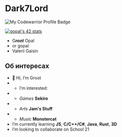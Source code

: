 # Dark7Lord

![My Codewarrior Profile Badge](https://www.codewars.com/users/dark7lord2015/badges/large)

<a href="https://github.com/JaeSeoKim/badge42"><img src="https://badge42.vercel.app/api/v2/cl450fwm4003009l5svlh941x/stats?cursusId=21&coalitionId=102" alt="gopal's 42 stats" /></a>

*  G***root*** Opal
* or gopal
* Valerii Gaisin
## Об интересах
* 👋 Hi, I’m Groot
* * I’m interested:
* * *Games* **Sekiro**
* * *Arts* **Jam's Stuff**
* * *Music* **Monstercat**
* I’m currently learning **JS**, **C/C++/C#**, **Java**, **Rust**, **3D**
* I’m looking to collaborate on School 21


<!---
dark7lord/dark7lord is a ✨ special ✨ repository because its `README.md` (this file) appears on your GitHub profile.
You can click the Preview link to take a look at your changes.
--->

